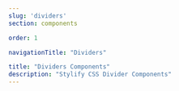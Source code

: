 ```yaml
---
slug: 'dividers'
section: components

order: 1

navigationTitle: "Dividers"

title: "Dividers Components"
description: "Stylify CSS Divider Components"
---
```


<interactive-preview
class="margin-bottom:48px"
description="Dividers"
html-snippet="components/dividers"></interactive-preview>

<interactive-preview
class="margin-bottom:48px"
description="Dividers - using components"
html-snippet="components/dividers-components"></interactive-preview>

